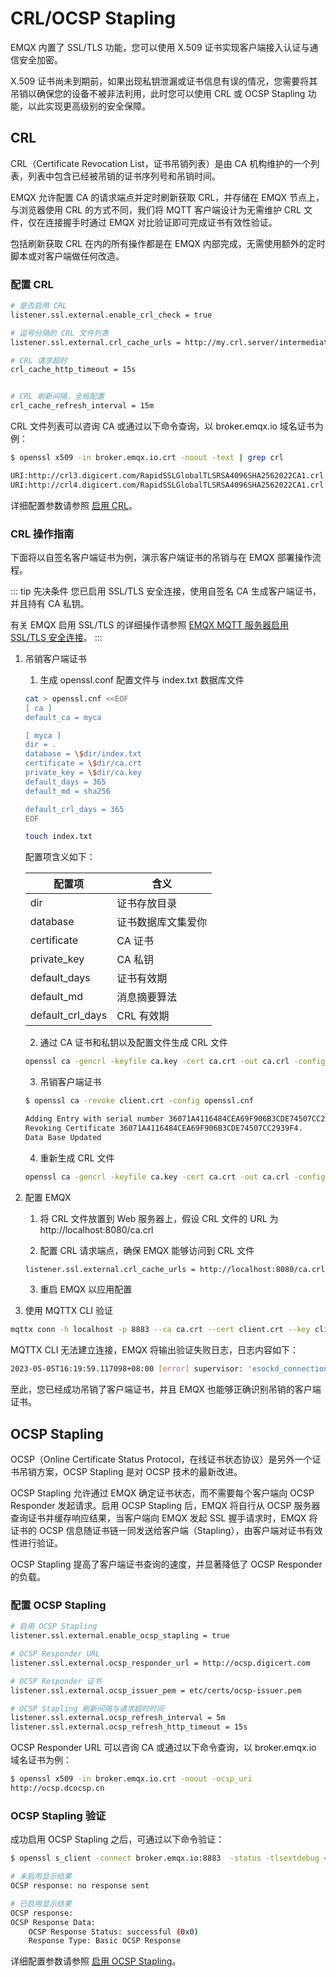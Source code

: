 # CRL/OCSP Stapling

EMQX 内置了 SSL/TLS 功能，您可以使用 X.509 证书实现客户端接入认证与通信安全加密。

X.509 证书尚未到期前，如果出现私钥泄漏或证书信息有误的情况，您需要将其吊销以确保您的设备不被非法利用，此时您可以使用 CRL 或 OCSP Stapling 功能，以此实现更高级别的安全保障。

## CRL

CRL（Certificate Revocation List，证书吊销列表）是由 CA 机构维护的一个列表，列表中包含已经被吊销的证书序列号和吊销时间。

EMQX 允许配置 CA 的请求端点并定时刷新获取 CRL，并存储在 EMQX 节点上，与浏览器使用 CRL 的方式不同，我们将 MQTT 客户端设计为无需维护 CRL 文件，仅在连接握手时通过 EMQX 对比验证即可完成证书有效性验证。

包括刷新获取 CRL 在内的所有操作都是在 EMQX 内部完成，无需使用额外的定时脚本或对客户端做任何改造。

### 配置 CRL

```bash
# 是否启用 CRL
listener.ssl.external.enable_crl_check = true

# 逗号分隔的 CRL 文件列表
listener.ssl.external.crl_cache_urls = http://my.crl.server/intermediate.crl.pem, http://my.other.crl.server/another.crl.pem

# CRL 请求超时
crl_cache_http_timeout = 15s


# CRL 刷新间隔，全局配置
crl_cache_refresh_interval = 15m
```

CRL 文件列表可以咨询 CA 或通过以下命令查询，以 broker.emqx.io 域名证书为例：

```bash
$ openssl x509 -in broker.emqx.io.crt -noout -text | grep crl

URI:http://crl3.digicert.com/RapidSSLGlobalTLSRSA4096SHA2562022CA1.crl
URI:http://crl4.digicert.com/RapidSSLGlobalTLSRSA4096SHA2562022CA1.crl
```

详细配置参数请参照 [启用 CRL](../configuration/configuration.md#listener-ssl-external-enable-crl-check)。

### CRL 操作指南

下面将以自签名客户端证书为例，演示客户端证书的吊销与在 EMQX 部署操作流程。

::: tip 先决条件
您已启用 SSL/TLS 安全连接，使用自签名 CA 生成客户端证书，并且持有 CA 私钥。

有关 EMQX 启用 SSL/TLS 的详细操作请参照 [EMQX MQTT 服务器启用 SSL/TLS 安全连接](https://www.emqx.com/zh/blog/emqx-server-ssl-tls-secure-connection-configuration-guide)。
:::

1. 吊销客户端证书

   1. 生成 openssl.conf 配置文件与 index.txt 数据库文件

    ```bash
    cat > openssl.cnf <<EOF
    [ ca ]
    default_ca = myca

    [ myca ]
    dir = .
    database = \$dir/index.txt
    certificate = \$dir/ca.crt
    private_key = \$dir/ca.key
    default_days = 365
    default_md = sha256

    default_crl_days = 365
    EOF

    touch index.txt
    ```

    配置项含义如下：

    | 配置项 | 含义 |
    | --- | --- |
    | dir | 证书存放目录 |
    | database | 证书数据库文集爱你 |
    | certificate | CA 证书 |
    | private_key | CA 私钥 |
    | default_days | 证书有效期 |
    | default_md | 消息摘要算法 |
    | default_crl_days | CRL 有效期 |

   2. 通过 CA 证书和私钥以及配置文件生成 CRL 文件

    ```bash
    openssl ca -gencrl -keyfile ca.key -cert ca.crt -out ca.crl -config openssl.cnf
    ```

   3. 吊销客户端证书

    ```bash
    $ openssl ca -revoke client.crt -config openssl.cnf

    Adding Entry with serial number 36071A4116484CEA69F906B3CDE74507CC2939F4 to DB for /C=CN/ST=YN/L=KM/O=EMQ/OU=EMQX/CN=emqx-c
    Revoking Certificate 36071A4116484CEA69F906B3CDE74507CC2939F4.
    Data Base Updated
    ```

   4. 重新生成 CRL 文件

   ```bash
   openssl ca -gencrl -keyfile ca.key -cert ca.crt -out ca.crl -config openssl.cnf
   ```

2. 配置 EMQX

   1. 将 CRL 文件放置到 Web 服务器上，假设 CRL 文件的 URL 为 http://localhost:8080/ca.crl

   2. 配置 CRL 请求端点，确保 EMQX 能够访问到 CRL 文件

    ```bash
    listener.ssl.external.crl_cache_urls = http://localhost:8080/ca.crl
    ```

   3. 重启 EMQX 以应用配置

3. 使用 MQTTX CLI 验证

```bash
mqttx conn -h localhost -p 8883 --ca ca.crt --cert client.crt --key client.key --insecure
```

MQTTX CLI 无法建立连接，EMQX 将输出验证失败日志，日志内容如下：

```bash
2023-05-05T16:19:59.117098+08:00 [error] supervisor: 'esockd_connection_sup - <0.2576.0>', errorContext: connection_shutdown, reason: {ssl_error,{tls_alert,{certificate_revoked,"TLS server: In state wait_cert at ssl_handshake.erl:2098 generated SERVER ALERT: Fatal - Certificate Revoked\n"}}}...
```

至此，您已经成功吊销了客户端证书，并且 EMQX 也能够正确识别吊销的客户端证书。

## OCSP Stapling

OCSP（Online Certificate Status Protocol，在线证书状态协议）是另外一个证书吊销方案，OCSP Stapling 是对 OCSP 技术的最新改进。

OCSP Stapling 允许通过 EMQX 确定证书状态，而不需要每个客户端向 OCSP Responder 发起请求。启用 OCSP Stapling 后，EMQX 将自行从 OCSP 服务器查询证书并缓存响应结果，当客户端向 EMQX 发起 SSL 握手请求时，EMQX 将证书的 OCSP 信息随证书链一同发送给客户端（Stapling），由客户端对证书有效性进行验证。

OCSP Stapling 提高了客户端证书查询的速度，并显著降低了 OCSP Responder 的负载。

### 配置 OCSP Stapling

```bash
# 启用 OCSP Stapling
listener.ssl.external.enable_ocsp_stapling = true

# OCSP Responder URL
listener.ssl.external.ocsp_responder_url = http://ocsp.digicert.com

# OCSP Responder 证书
listener.ssl.external.ocsp_issuer_pem = etc/certs/ocsp-issuer.pem

# OCSP Stapling 刷新间隔与请求超时时间
listener.ssl.external.ocsp_refresh_interval = 5m
listener.ssl.external.ocsp_refresh_http_timeout = 15s
```

OCSP Responder URL 可以咨询 CA 或通过以下命令查询，以 broker.emqx.io 域名证书为例：

```bash
$ openssl x509 -in broker.emqx.io.crt -noout -ocsp_uri
http://ocsp.dcocsp.cn
```

### OCSP Stapling 验证

成功启用 OCSP Stapling 之后，可通过以下命令验证：

```bash
$ openssl s_client -connect broker.emqx.io:8883  -status -tlsextdebug < /dev/null 2>&1 | grep -i "OCSP response"

# 未启用显示结果
OCSP response: no response sent

# 已启用显示结果
OCSP response:
OCSP Response Data:
    OCSP Response Status: successful (0x0)
    Response Type: Basic OCSP Response
```

详细配置参数请参照 [启用 OCSP Stapling](../configuration/configuration.md#listener-ssl-external-enable-ocsp-stapling)。

